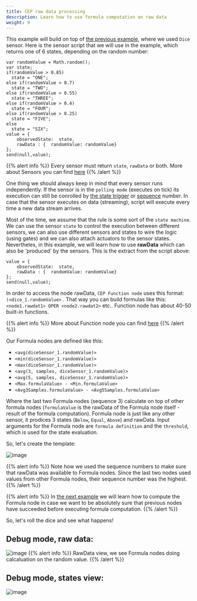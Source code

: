 ```yaml
---
title: CEP raw data processing
description: Learn how to use formula computation on raw data
weight: 9
---
```


This example will build on top of [the previous example](/patterns/sequence/), where we used `Dice` sensor. Here is the sensor script that we will use in the example, which returns one of 6 states, depending on the random number:

```
var randomValue = Math.random(); 
var state;
if(randomValue > 0.85)
  state = "ONE";
else if(randomValue > 0.7)
  state = "TWO";
else if(randomValue > 0.55)
  state = "THREE";
else if(randomValue > 0.4)
  state = "FOUR";
else if(randomValue > 0.25)
  state = "FIVE";
else 
  state = "SIX";
value = {  
    observedState:  state, 
    rawData : {  randomValue: randomValue}  
}; 
send(null,value);
```

{{% alert info %}}
Every sensor must return `state`, `rawData` or both. 
More about Sensors you can find [here](/api/sensors-and-actuators/#how-to-create-a-sensor)
{{% /alert %}}


One thing we should always keep in mind that every sensor runs independently. If the sensor is in the `polling mode` (executes on tick) its execution can still be conrolled by [the state trigger](/patterns/flow-control/) or [sequence](/patterns/sequence/) number. In case that the sensor executes on data (streaming), script will execute every time a new data stream arrives. 

Most of the time, we assume that the rule is some sort of the `state machine`. We can use the sensor `state` to control the execution between different sensors, we can also use different sensors and states to wire the logic (using gates) and we can also attach actuators to the sensor states. Nevertheles, in this example, we will learn how to use **rawData** which can also be 'produced' by the sensors. This is the extract from the script above:
```
value = {  
    observedState:  state, 
    rawData : {  randomValue: randomValue}  
}; 
send(null,value);
```
In order to access the node rawData, `CEP Function node` uses this format:
`(<dice_1.randomValue>` . That way you can build formulas like this:
`<node1.rawdat1> OPER <node2.rawdat2>` etc..  Function node has about 40-50 built-in functions.

{{% alert info %}}
More about Function node you can find [here](/api/sensors-and-actuators/#function-node)
{{% /alert %}}

Our Formula nodes are defined like this:

* `<avg(diceSensor_1.randomValue)>`
* `<min(diceSensor_1.randomValue)>`
* `<max(diceSensor_1.randomValue)>`
* `<avg(3, samples, diceSensor_1.randomValue)>`
* `<avg(5, samples, diceSensor_1.randomValue)>`
* `<Max.formulaValue> - <Min.formulaValue>`
* `<Avg3Samples.formulaValue> - <Avg5Samples.formulaValue>`

Where the last two Formula nodes (sequence 3) calculate on top of other formula nodes (`formulaValue` is the rawData of the Formula node itself - result of the formula computation). Formula node is just like any other sensor, it prodices 3 states (`Below`, `Equal`, `Above`) and rawData. Input arguments for the Formula node are `formula definition` and the `threshold`, which is used for the state evaluation. 

So, let's create the template:

![image](/rules/formula/dice_formula1.png)

{{% alert info %}}
Note how we used the sequence numbers to make sure that rawData was available to Formula nodes. Since the last two nodes used values from other Formula nodes, their sequence number was the highest.
{{% /alert %}}

{{% alert info %}}
In [the next example](patterns/gates-flow/) we will learn how to compute the Formula node in case we want to be absolutely sure that previous nodes have succeeded before executing formula computation.
{{% /alert %}}

So, let's roll the dice and see what happens!
## Debug mode, raw data:
![image](/rules/formula/dice_formula2.png)
{{% alert info %}}
RawData view, we see Formula nodes doing calcaluation on the random value.
{{% /alert %}}

## Debug mode, states view:
![image](/rules/formula/dice_formula3.png)